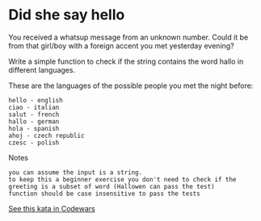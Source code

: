 # Did she say hello

You received a whatsup message from an unknown number. Could it be from that girl/boy with a foreign accent you met yesterday evening?

Write a simple function to check if the string contains the word hallo in different languages.

These are the languages of the possible people you met the night before:

    hello - english
    ciao - italian
    salut - french
    hallo - german
    hola - spanish
    ahoj - czech republic
    czesc - polish

Notes

    you can assume the input is a string.
    to keep this a beginner exercise you don't need to check if the greeting is a subset of word (Hallowen can pass the test)
    function should be case insensitive to pass the tests

[See this kata in Codewars](https://www.codewars.com/kata/56a4addbfd4a55694100001f)